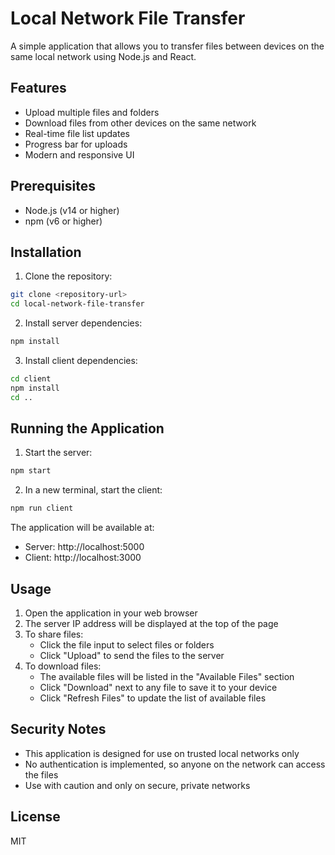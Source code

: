 # Local Network File Transfer

A simple application that allows you to transfer files between devices on the same local network using Node.js and React.

## Features

- Upload multiple files and folders
- Download files from other devices on the same network
- Real-time file list updates
- Progress bar for uploads
- Modern and responsive UI

## Prerequisites

- Node.js (v14 or higher)
- npm (v6 or higher)

## Installation

1. Clone the repository:
```bash
git clone <repository-url>
cd local-network-file-transfer
```

2. Install server dependencies:
```bash
npm install
```

3. Install client dependencies:
```bash
cd client
npm install
cd ..
```

## Running the Application

1. Start the server:
```bash
npm start
```

2. In a new terminal, start the client:
```bash
npm run client
```

The application will be available at:
- Server: http://localhost:5000
- Client: http://localhost:3000

## Usage

1. Open the application in your web browser
2. The server IP address will be displayed at the top of the page
3. To share files:
   - Click the file input to select files or folders
   - Click "Upload" to send the files to the server
4. To download files:
   - The available files will be listed in the "Available Files" section
   - Click "Download" next to any file to save it to your device
   - Click "Refresh Files" to update the list of available files

## Security Notes

- This application is designed for use on trusted local networks only
- No authentication is implemented, so anyone on the network can access the files
- Use with caution and only on secure, private networks

## License

MIT 